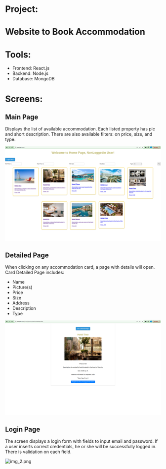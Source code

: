 # Project: 
# Website to Book Accommodation

# Tools:
- Frontend: React.js
- Backend: Node.js
- Database: MongoDB

# Screens:

## Main Page
Displays the list of available accommodation. Each listed property has pic and short description. 
There are also available filters: on price, size, and type. 

![img.png](img.png)

## Detailed Page
When clicking on any accommodation card, a page with details will open.
Card Detailed Page includes:

- Name
- Picture(s)
- Price
- Size
- Address
- Description
- Type

![img_1.png](img_1.png)

## Login Page
The screen displays a login form with fields to input email and password. 
If a user inserts correct credentials, he or she will be successfully logged in.  
There is validation on each field.

![img_2.png](img_2.png)
